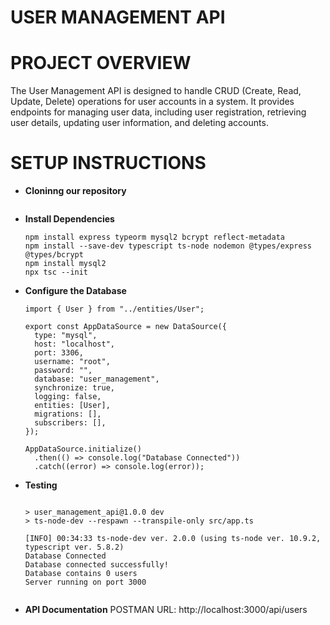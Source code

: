 # USER MANAGEMENT API
# PROJECT OVERVIEW
The User Management API is designed to handle CRUD (Create, Read, Update, Delete) operations for user accounts in a system. 
It provides endpoints for managing user data, including user registration, retrieving user details, updating user information, and deleting accounts.
# SETUP INSTRUCTIONS
- **Cloninng our repository**
  ```git clone https://github.com/irizcelarias/user_management_api.git
  
- **Install Dependencies**
  ```npm install 
  npm install express typeorm mysql2 bcrypt reflect-metadata
  npm install --save-dev typescript ts-node nodemon @types/express @types/bcrypt
  npm install mysql2
  npx tsc --init
  
- **Configure the Database**
  ```import { DataSource } from "typeorm";
  import { User } from "../entities/User";
  
  export const AppDataSource = new DataSource({
    type: "mysql",
    host: "localhost",
    port: 3306,
    username: "root",
    password: "",
    database: "user_management",
    synchronize: true,
    logging: false,
    entities: [User],
    migrations: [],
    subscribers: [],
  });
  
  AppDataSource.initialize()
    .then(() => console.log("Database Connected"))
    .catch((error) => console.log(error));

- **Testing**
  ```$ npm run dev
  
  > user_management_api@1.0.0 dev
  > ts-node-dev --respawn --transpile-only src/app.ts
  
  [INFO] 00:34:33 ts-node-dev ver. 2.0.0 (using ts-node ver. 10.9.2, typescript ver. 5.8.2)
  Database Connected
  Database connected successfully!
  Database contains 0 users
  Server running on port 3000

  
- **API Documentation**
  POSTMAN URL: http://localhost:3000/api/users
 
  
  



